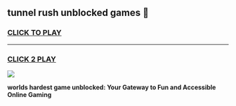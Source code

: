 
## tunnel rush unblocked games 👋
<h3>
<a href="https://premium.freeplayer.one?title=tunnel_rush_unblocked_games&ref=13F">CLICK TO PLAY</a></h3>
<hr>

<h3>
<a href="https://premium.freeplayer.one?title=tunnel_rush_unblocked_games&ref=13F">CLICK 2 PLAY</a>
  
</h3>

<a href="https://premium.freeplayer.one?title=tunnel_rush_unblocked_games&ref=12F/"><img src="https://clearcache.store/games.png"></a>


**worlds hardest game unblocked: Your Gateway to Fun and Accessible Online Gaming**
